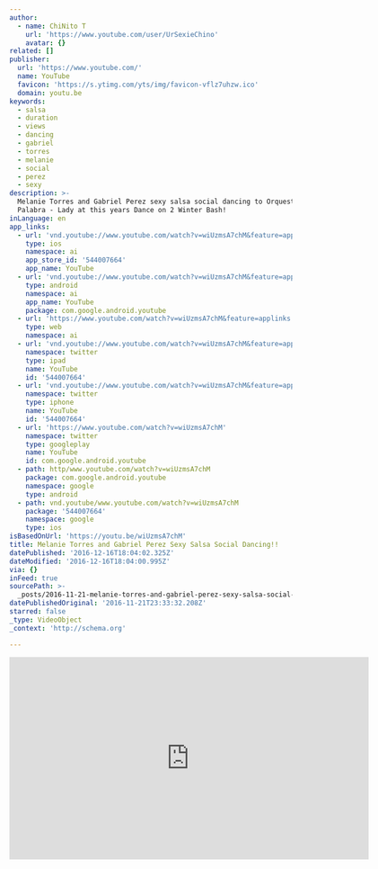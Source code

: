 ```yaml
---
author:
  - name: ChiNito T
    url: 'https://www.youtube.com/user/UrSexieChino'
    avatar: {}
related: []
publisher:
  url: 'https://www.youtube.com/'
  name: YouTube
  favicon: 'https://s.ytimg.com/yts/img/favicon-vflz7uhzw.ico'
  domain: youtu.be
keywords:
  - salsa
  - duration
  - views
  - dancing
  - gabriel
  - torres
  - melanie
  - social
  - perez
  - sexy
description: >-
  Melanie Torres and Gabriel Perez sexy salsa social dancing to Orquestra La
  Palabra - Lady at this years Dance on 2 Winter Bash!
inLanguage: en
app_links:
  - url: 'vnd.youtube://www.youtube.com/watch?v=wiUzmsA7chM&feature=applinks'
    type: ios
    namespace: ai
    app_store_id: '544007664'
    app_name: YouTube
  - url: 'vnd.youtube://www.youtube.com/watch?v=wiUzmsA7chM&feature=applinks'
    type: android
    namespace: ai
    app_name: YouTube
    package: com.google.android.youtube
  - url: 'https://www.youtube.com/watch?v=wiUzmsA7chM&feature=applinks'
    type: web
    namespace: ai
  - url: 'vnd.youtube://www.youtube.com/watch?v=wiUzmsA7chM&feature=applinks'
    namespace: twitter
    type: ipad
    name: YouTube
    id: '544007664'
  - url: 'vnd.youtube://www.youtube.com/watch?v=wiUzmsA7chM&feature=applinks'
    namespace: twitter
    type: iphone
    name: YouTube
    id: '544007664'
  - url: 'https://www.youtube.com/watch?v=wiUzmsA7chM'
    namespace: twitter
    type: googleplay
    name: YouTube
    id: com.google.android.youtube
  - path: http/www.youtube.com/watch?v=wiUzmsA7chM
    package: com.google.android.youtube
    namespace: google
    type: android
  - path: vnd.youtube/www.youtube.com/watch?v=wiUzmsA7chM
    package: '544007664'
    namespace: google
    type: ios
isBasedOnUrl: 'https://youtu.be/wiUzmsA7chM'
title: Melanie Torres and Gabriel Perez Sexy Salsa Social Dancing!!
datePublished: '2016-12-16T18:04:02.325Z'
dateModified: '2016-12-16T18:04:00.995Z'
via: {}
inFeed: true
sourcePath: >-
  _posts/2016-11-21-melanie-torres-and-gabriel-perez-sexy-salsa-social-dancing.md
datePublishedOriginal: '2016-11-21T23:33:32.208Z'
starred: false
_type: VideoObject
_context: 'http://schema.org'

---
```

<iframe src="https://cdn.embedly.com/widgets/media.html?src=https%3A%2F%2Fwww.youtube.com%2Fembed%2FwiUzmsA7chM%3Ffeature%3Doembed&amp;url=http%3A%2F%2Fwww.youtube.com%2Fwatch%3Fv%3DwiUzmsA7chM&amp;image=https%3A%2F%2Fi.ytimg.com%2Fvi%2FwiUzmsA7chM%2Fhqdefault.jpg&amp;key=b7d04c9b404c499eba89ee7072e1c4f7&amp;type=text%2Fhtml&amp;schema=youtube" width="640" height="360" scrolling="no" frameborder="0" allowfullscreen="" style=""></iframe>